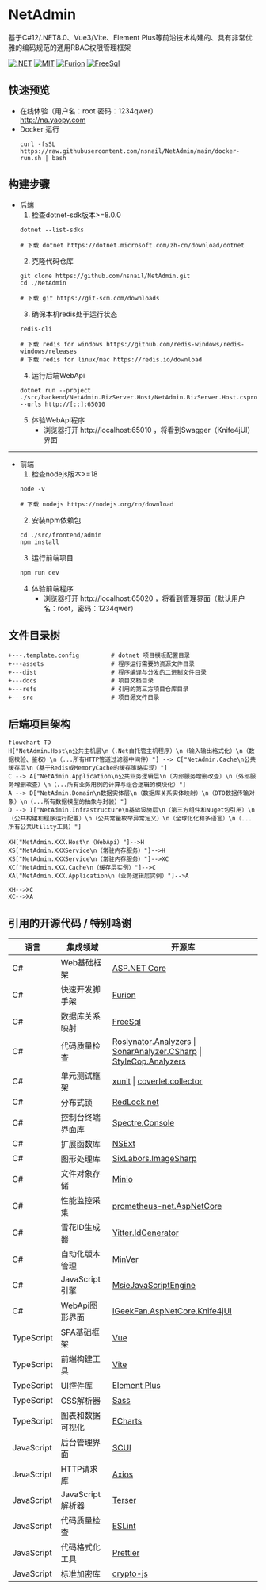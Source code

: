 # NetAdmin

基于C#12/.NET8.0、Vue3/Vite、Element Plus等前沿技术构建的、具有非常优雅的编码规范的通用RBAC权限管理框架

[![.NET](https://github.com/nsnail/NetAdmin/actions/workflows/ci.yml/badge.svg)](https://github.com/nsnail/NetAdmin/actions/workflows/ci.yml)
[![MIT](https://img.shields.io/badge/license-MIT-blue.svg)](https://github.com/nsnail/NetAdmin/blob/main/LICENSE)
[![Furion](https://img.shields.io/badge/Furion-4.x-blueviolet.svg)](https://github.com/nsnail/NetAdmin/blob/main/LICENSE)
[![FreeSql](https://img.shields.io/badge/FreeSql-3.x-orange.svg)](https://github.com/nsnail/NetAdmin/blob/main/LICENSE)

## 快速预览

- 在线体验（用户名：root 密码：1234qwer）
  <br/>
  http://na.yaopy.com
- Docker 运行
    ```shell
    curl -fsSL https://raw.githubusercontent.com/nsnail/NetAdmin/main/docker-run.sh | bash
    ```

## 构建步骤

- 后端
    1. 检查dotnet-sdk版本>=8.0.0
   ``` shell
   dotnet --list-sdks

   # 下载 dotnet https://dotnet.microsoft.com/zh-cn/download/dotnet
   ```
    2. 克隆代码仓库
   ``` shell
   git clone https://github.com/nsnail/NetAdmin.git
   cd ./NetAdmin

   # 下载 git https://git-scm.com/downloads
   ```
    3. 确保本机redis处于运行状态
   ``` shell
   redis-cli

   # 下载 redis for windows https://github.com/redis-windows/redis-windows/releases
   # 下载 redis for linux/mac https://redis.io/download
   ```
    4. 运行后端WebApi
   ``` shell
   dotnet run --project ./src/backend/NetAdmin.BizServer.Host/NetAdmin.BizServer.Host.csproj --urls http://[::]:65010
   ```
    5. 体验WebApi程序
        - 浏览器打开 http://localhost:65010 ，将看到Swagger（Knife4jUI）界面

---

- 前端
    1. 检查nodejs版本>=18
   ``` shell
   node -v

   # 下载 nodejs https://nodejs.org/ro/download
   ```
    2. 安装npm依赖包
   ``` shell
   cd ./src/frontend/admin
   npm install
   ```
    3. 运行前端项目
   ``` shell
   npm run dev
   ```
    4. 体验前端程序
        - 浏览器打开 http://localhost:65020 ，将看到管理界面（默认用户名：root，密码：1234qwer）

## 文件目录树

```
+---.template.config         # dotnet 项目模板配置目录
+---assets                   # 程序运行需要的资源文件目录
+---dist                     # 程序编译与分发的二进制文件目录
+---docs                     # 项目文档目录
+---refs                     # 引用的第三方项目仓库目录
+---src                      # 项目源文件目录
```

## 后端项目架构

```mermaid
flowchart TD
H["NetAdmin.Host\n公共主机层\n（.Net自托管主机程序）\n（输入输出格式化）\n（数据校验、鉴权）\n（...所有HTTP管道过滤器中间件）"] --> C["NetAdmin.Cache\n公共缓存层\n（基于Redis或MemoryCache的缓存策略实现）"]
C --> A["NetAdmin.Application\n公共业务逻辑层\n（内部服务增删改查）\n（外部服务增删改查）\n（...所有业务用例的计算与组合逻辑的模块化）"]
A --> D["NetAdmin.Domain\n数据实体层\n（数据库关系实体映射）\n（DTO数据传输对象）\n（...所有数据模型的抽象与封装）"]
D --> I["NetAdmin.Infrastructure\n基础设施层\n（第三方组件和Nuget包引用）\n（公共构建和程序运行配置）\n（公共常量枚举异常定义）\n（全球化化和多语言）\n（...所有公共Utility工具）"]

XH["NetAdmin.XXX.Host\n（WebApi）"]-->H
XS["NetAdmin.XXXService\n（常驻内存服务）"]-->H
XS["NetAdmin.XXXService\n（常驻内存服务）"]-->XC
XC["NetAdmin.XXX.Cache\n（缓存层实例）"]-->C
XA["NetAdmin.XXX.Application\n（业务逻辑层实例）"]-->A

XH-->XC
XC-->XA
```

## 引用的开源代码 / 特别鸣谢

| 语言         | 集成领域          | 开源库                                                                                                                                                                                                                   |
|------------|---------------|-----------------------------------------------------------------------------------------------------------------------------------------------------------------------------------------------------------------------|
| C#         | Web基础框架       | [ASP.NET Core](https://github.com/dotnet/aspnetcore)                                                                                                                                                                  |
| C#         | 快速开发脚手架       | [Furion](https://gitee.com/dotnetchina/Furion)                                                                                                                                                                        |
| C#         | 数据库关系映射       | [FreeSql](https://github.com/dotnetcore/FreeSql)                                                                                                                                                                      |
| C#         | 代码质量检查        | [Roslynator.Analyzers](https://github.com/josefpihrt/roslynator) \| [SonarAnalyzer.CSharp](https://github.com/SonarSource/sonar-dotnet) \| [StyleCop.Analyzers](https://github.com/DotNetAnalyzers/StyleCopAnalyzers) |
| C#         | 单元测试框架        | [xunit](https://github.com/xunit/xunit)  \| [coverlet.collector](https://github.com/coverlet-coverage/coverlet)                                                                                                       |
| C#         | 分布式锁          | [RedLock.net](https://github.com/samcook/RedLock.net)                                                                                                                                                                 |
| C#         | 控制台终端界面库      | [Spectre.Console](https://github.com/spectreconsole/spectre.console)                                                                                                                                                  |
| C#         | 扩展函数库         | [NSExt](https://github.com/nsnail/ns-ext.git)                                                                                                                                                                         |
| C#         | 图形处理库         | [SixLabors.ImageSharp](https://github.com/SixLabors/ImageSharp)                                                                                                                                                       |
| C#         | 文件对象存储        | [Minio](https://github.com/minio/minio-dotnet)                                                                                                                                                                        |
| C#         | 性能监控采集        | [prometheus-net.AspNetCore](https://github.com/prometheus-net/prometheus-net)                                                                                                                                         |
| C#         | 雪花ID生成器       | [Yitter.IdGenerator](https://github.com/yitter/idgenerator)                                                                                                                                                           |
| C#         | 自动化版本管理       | [MinVer](https://github.com/adamralph/minver)                                                                                                                                                                         |
| C#         | JavaScript引擎  | [MsieJavaScriptEngine](https://github.com/Taritsyn/MsieJavaScriptEngine)                                                                                                                                              |
| C#         | WebApi图形界面    | [IGeekFan.AspNetCore.Knife4jUI](https://github.com/luoyunchong/IGeekFan.AspNetCore.Knife4jUI)                                                                                                                         |
| TypeScript | SPA基础框架       | [Vue](https://github.com/vuejs/core)                                                                                                                                                                                  |
| TypeScript | 前端构建工具        | [Vite](https://github.com/vitejs/vite)                                                                                                                                                                                |
| TypeScript | UI控件库         | [Element Plus](https://github.com/element-plus/element-plus)                                                                                                                                                          |
| TypeScript | CSS解析器        | [Sass](https://github.com/sass/sass)                                                                                                                                                                                  |
| TypeScript | 图表和数据可视化      | [ECharts](https://github.com/apache/echarts)                                                                                                                                                                          |
| JavaScript | 后台管理界面        | [SCUI](https://gitee.com/lolicode/scui)                                                                                                                                                                               |
| JavaScript | HTTP请求库       | [Axios](https://github.com/axios/axios)                                                                                                                                                                               |
| JavaScript | JavaScript解析器 | [Terser](https://github.com/terser/terser)                                                                                                                                                                            |
| JavaScript | 代码质量检查        | [ESLint](https://github.com/eslint/eslint)                                                                                                                                                                            |
| JavaScript | 代码格式化工具       | [Prettier](https://github.com/prettier/prettier)                                                                                                                                                                      |
| JavaScript | 标准加密库         | [crypto-js](https://github.com/brix/crypto-js)                                                                                                                                                                        |
